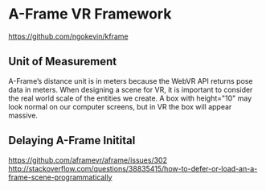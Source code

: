 # A-Frame VR Framework

https://github.com/ngokevin/kframe

## Unit of Measurement

A-Frame’s distance unit is in meters because the WebVR API returns pose data in meters. When designing a scene for VR, it is important to consider the real world scale of the entities we create. A box with height="10" may look normal on our computer screens, but in VR the box will appear massive.


## Delaying A-Frame Initital

https://github.com/aframevr/aframe/issues/302
http://stackoverflow.com/questions/38835415/how-to-defer-or-load-an-a-frame-scene-programmatically